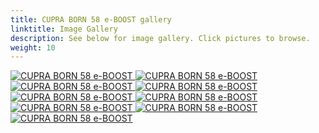```yaml
---
title: CUPRA BORN 58 e-BOOST gallery
linktitle: Image Gallery
description: See below for image gallery. Click pictures to browse.
weight: 10
---
```

<!-- markdownlint-disable MD033 -->
<div class="pswp-gallery pswp-gallery--single-column" id="my-gallery">
<a href="https://media.evkx.net/multimedia/models/cupra/born/born_58_e-boost/exterior_1.jpg"
data-pswp-src="https://media.evkx.net/multimedia/models/cupra/born/born_58_e-boost/exterior_1.jpg"
data-pswp-width="3000"
data-pswp-height="1711" 
target="_blank">
<img src="https://media.evkx.net/multimedia/models/cupra/born/born_58_e-boost/exterior_1_st.jpg" alt="CUPRA BORN 58 e-BOOST" />
</a>
<a href="https://media.evkx.net/multimedia/models/cupra/born/born_58_e-boost/exterior_2.jpg"
data-pswp-src="https://media.evkx.net/multimedia/models/cupra/born/born_58_e-boost/exterior_2.jpg"
data-pswp-width="3000"
data-pswp-height="2000" 
target="_blank">
<img src="https://media.evkx.net/multimedia/models/cupra/born/born_58_e-boost/exterior_2_st.jpg" alt="CUPRA BORN 58 e-BOOST" />
</a>
<a href="https://media.evkx.net/multimedia/models/cupra/born/born_58_e-boost/exterior_3.jpg"
data-pswp-src="https://media.evkx.net/multimedia/models/cupra/born/born_58_e-boost/exterior_3.jpg"
data-pswp-width="3000"
data-pswp-height="1999" 
target="_blank">
<img src="https://media.evkx.net/multimedia/models/cupra/born/born_58_e-boost/exterior_3_st.jpg" alt="CUPRA BORN 58 e-BOOST" />
</a>
<a href="https://media.evkx.net/multimedia/models/cupra/born/born_58_e-boost/exterior_4.jpg"
data-pswp-src="https://media.evkx.net/multimedia/models/cupra/born/born_58_e-boost/exterior_4.jpg"
data-pswp-width="3000"
data-pswp-height="1886" 
target="_blank">
<img src="https://media.evkx.net/multimedia/models/cupra/born/born_58_e-boost/exterior_4_st.jpg" alt="CUPRA BORN 58 e-BOOST" />
</a>
<a href="https://media.evkx.net/multimedia/models/cupra/born/born_58_e-boost/exterior_5.jpg"
data-pswp-src="https://media.evkx.net/multimedia/models/cupra/born/born_58_e-boost/exterior_5.jpg"
data-pswp-width="3000"
data-pswp-height="1680" 
target="_blank">
<img src="https://media.evkx.net/multimedia/models/cupra/born/born_58_e-boost/exterior_5_st.jpg" alt="CUPRA BORN 58 e-BOOST" />
</a>
<a href="https://media.evkx.net/multimedia/models/cupra/born/born_58_e-boost/frontseats_1.jpg"
data-pswp-src="https://media.evkx.net/multimedia/models/cupra/born/born_58_e-boost/frontseats_1.jpg"
data-pswp-width="3000"
data-pswp-height="2110" 
target="_blank">
<img src="https://media.evkx.net/multimedia/models/cupra/born/born_58_e-boost/frontseats_1_st.jpg" alt="CUPRA BORN 58 e-BOOST" />
</a>
<a href="https://media.evkx.net/multimedia/models/cupra/born/born_58_e-boost/headlights_1.jpg"
data-pswp-src="https://media.evkx.net/multimedia/models/cupra/born/born_58_e-boost/headlights_1.jpg"
data-pswp-width="3000"
data-pswp-height="1976" 
target="_blank">
<img src="https://media.evkx.net/multimedia/models/cupra/born/born_58_e-boost/headlights_1_st.jpg" alt="CUPRA BORN 58 e-BOOST" />
</a>
<a href="https://media.evkx.net/multimedia/models/cupra/born/born_58_e-boost/main_1.jpg"
data-pswp-src="https://media.evkx.net/multimedia/models/cupra/born/born_58_e-boost/main_1.jpg"
data-pswp-width="3000"
data-pswp-height="2000" 
target="_blank">
<img src="https://media.evkx.net/multimedia/models/cupra/born/born_58_e-boost/main_1_st.jpg" alt="CUPRA BORN 58 e-BOOST" />
</a>
<a href="https://media.evkx.net/multimedia/models/cupra/born/born_58_e-boost/screens_1.jpg"
data-pswp-src="https://media.evkx.net/multimedia/models/cupra/born/born_58_e-boost/screens_1.jpg"
data-pswp-width="3000"
data-pswp-height="1714" 
target="_blank">
<img src="https://media.evkx.net/multimedia/models/cupra/born/born_58_e-boost/screens_1_st.jpg" alt="CUPRA BORN 58 e-BOOST" />
</a>
</div>
<script type="module">
  import PhotoSwipeLightbox from '/js/photoswipe-lightbox.esm.js';
    const lightbox = new PhotoSwipeLightbox({
       gallery: '#my-gallery',
        children: 'a',
        pswpModule: () => import('/js/photoswipe.esm.js')
    });
lightbox.init();
</script>

